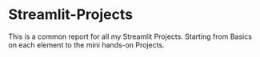 # Streamlit-Projects
This is a common report for all my Streamlit Projects. 
Starting from Basics on each element to the mini hands-on Projects.

